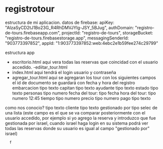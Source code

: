 # registrotour



estructura de mi aplicacion.
datos de firebase:
  apiKey: "AIzaSyCD2tJ1Bo23G_R4RhDMVJYlg-JSY_5BJug",
  authDomain: "registro-de-tours.firebaseapp.com",
  projectId: "registro-de-tours",
  storageBucket: "registro-de-tours.firebasestorage.app",
  messagingSenderId: "903773397852",
  appId: "1:903773397852:web:4ebc2e1b59fee274c29799"


  estructura app
  - escritorio.html aqui vera todas las reservas que coincidad con el usuario accedido.
  -ediitar_tour.html
 - index.html  aqui tendrá el login usuario y contraseña
  - agregar_tour.html aqui se agregaran los tour con los siguientes campos
  el id de documento se guardará con fecha y hora del registro
  embarcacion tipo texto
  capitan tipo texto
ayudante tipo texto
estado tipo texto
personas tipo numero
fecha del tour: tipo fecha
hora del tour: tipo numero 12:45
tiempo tipo numero 
precio tipo numero
pago tipo texto

como nos conocio? tipo texto
cliente tipo texto
gestionado por tipo selec de una lista (este campo es el que se va comparar posteriormente con el usuario accedido, por ejemplo si yo agrego la reserva y introduzco que fue gestionada por israel, cuando israel haga login en su sistema podrá ver todas las reservas donde su usuario es igual al campo "gestionado por" israel)
   
      f